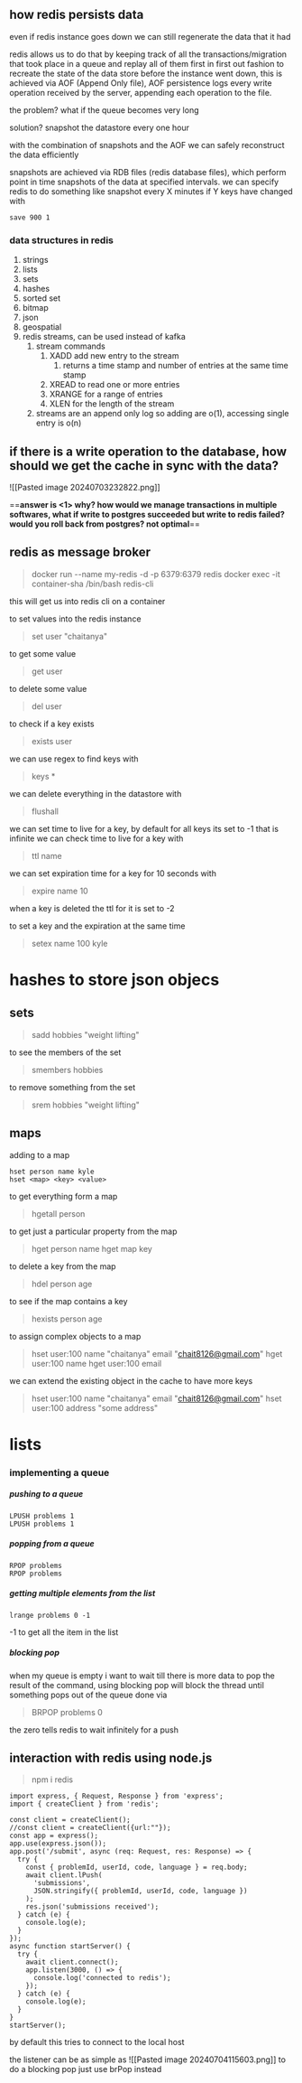 ## how redis persists data
even if redis instance goes down we can still regenerate the data that it had 

redis allows us to do that by keeping track of all the transactions/migration that took place in a queue and replay all of them first in first out fashion to recreate the state of the data store before the instance went down, this is achieved via AOF (Append Only file),
AOF persistence logs every write operation received by the server, appending each operation to the file.

the problem? what if the queue becomes very long

solution? snapshot the datastore every one hour

with the combination of snapshots and the AOF we can safely reconstruct the data efficiently

snapshots are achieved via RDB files (redis database files), which perform point in time snapshots of the data at specified intervals. 
we can specify redis to do something like snapshot every X minutes if Y keys have changed with
```
save 900 1
```
### data structures in redis
1. strings
2. lists
3. sets
4. hashes
5. sorted set
6. bitmap
7. json
8. geospatial
9. redis streams, can be used instead of kafka
	1. stream commands
		1. XADD add new entry to the stream
			1. returns a time stamp and number of entries at the same time stamp
		2. XREAD to read one or more entries
		3. XRANGE for a range of entries
		4. XLEN for the length of the stream
	2. streams are an append only log so adding are o(1), accessing single entry is o(n)
## if there is a write operation to the database, how should we get the cache in sync with the data? 
![[Pasted image 20240703232822.png]]

==**answer is <1> why? how would we manage transactions in multiple softwares, what if write to postgres succeeded but write to redis failed? would you roll back from postgres? not optimal**==

## redis as message broker
> docker run --name my-redis -d -p 6379:6379 redis
> docker exec -it container-sha /bin/bash
> redis-cli

this will get us into redis cli on a container

to set values into the redis instance
> set user "chaitanya"

to get some value
> get user

to delete some value
> del user

to check if a key exists
> exists user

we can use regex to find keys with
> keys *

we can delete everything in the datastore with
>flushall

we can set time to live for a key, by default for all keys its set to -1 that is infinite
we can check time to live for a key with
> ttl name

we can set expiration time for a key for 10 seconds with
> expire name 10

when a key is deleted the ttl for it is set to -2

to set a key and the expiration at the same time 
> setex name 100 kyle


# hashes to store json objecs
## sets
> sadd hobbies "weight lifting"

to see the members of the set
> smembers hobbies

to remove something from the set
> srem hobbies "weight lifting"
## maps
adding to a map
```
hset person name kyle
hset <map> <key> <value>
```
to get everything form a map
> hgetall person

to get just a particular property from the map
> hget person name
> hget map key

to delete a key from the map
>hdel person age

to see if the map contains a key
>hexists person age

to assign complex objects to a map
>hset user:100 name "chaitanya" email "chait8126@gmail.com"
>hget user:100 name
>hget user:100 email

we can extend the existing object in the cache to have more keys
> hset user:100 name "chaitanya" email "chait8126@gmail.com"
> hset user:100 address "some address"

# lists
### implementing a queue
##### pushing to a queue
```
LPUSH problems 1
LPUSH problems 1
```

##### popping from a queue
```
RPOP problems
RPOP problems
```

##### getting multiple elements from the list
```
lrange problems 0 -1
```
-1 to get all the item in the list

##### blocking pop
when my queue is empty i want to wait till there is more data to pop the result of the command,
using blocking pop will block the thread until something pops out of the queue
done via 
> BRPOP problems 0

the zero tells redis to wait infinitely for a push

## interaction with redis using node.js
> npm i redis

```tsx
import express, { Request, Response } from 'express';
import { createClient } from 'redis';
  
const client = createClient();
//const client = createClient({url:""});
const app = express();
app.use(express.json());
app.post('/submit', async (req: Request, res: Response) => {
  try {
    const { problemId, userId, code, language } = req.body;
    await client.lPush(
      'submissions',
      JSON.stringify({ problemId, userId, code, language })
    );
    res.json('submissions received');
  } catch (e) {
    console.log(e);
  }
});
async function startServer() {
  try {
    await client.connect();
    app.listen(3000, () => {
      console.log('connected to redis');
    });
  } catch (e) {
    console.log(e);
  }
}
startServer();
```

by default this tries to connect to the local host

the listener can be as simple as 
![[Pasted image 20240704115603.png]]
to do a blocking pop just use brPop instead